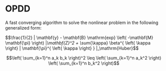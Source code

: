 # OPDD
A fast converging algorithm to solve the nonlinear problem in the following generalized form:

$$\frac{1}{2} \| \mathbf{y} - \mathbf{B} \mathrm{exp} \left( -\mathbf{M} \mathbf{\pi} \right) \|_\mathbf{Z}^2 + \sum_{\kappa} \beta^{ \left{ \kappa \right} \| \mathbf{\pi}^{ \left{ \kappa \right} } \|_\mathrm{Huber}$$

$$\left( \sum_{k=1}^n a_k b_k \right)^2 \leq \left( \sum_{k=1}^n a_k^2 \right) \left( \sum_{k=1}^n b_k^2 \right)$$
